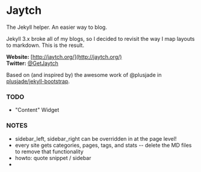 # Jaytch

The Jekyll helper. An easier way to blog.

Jekyll 3.x broke all of my blogs, so I decided to revisit the way I map layouts to markdown. This is the result.

**Website:** [http://jaytch.org/](http://jaytch.org/)<br/>
**Twitter:** [@GetJaytch](https://twitter.com/GetJaytch)

Based on (and inspired by) the awesome work of @plusjade in [plusjade/jekyll-bootstrap](https://github.com/plusjade/jekyll-bootstrap).

### TODO

* "Content" Widget


### NOTES

* sidebar_left, sidebar_right can be overridden in at the page level!
* every site gets categories, pages, tags, and stats -- delete the MD files to remove that functionality
* howto: quote snippet / sidebar
* 